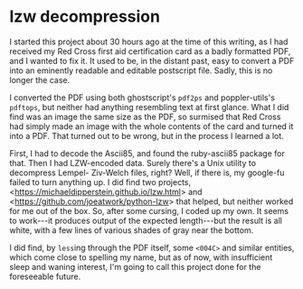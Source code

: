 # lzw decompression
I started this project about 30 hours ago at the time of this writing, as I
had received my Red Cross first aid certification card as a badly formatted
PDF, and I wanted to fix it. It used to be, in the distant past, easy to
convert a PDF into an eminently readable and editable postscript file. Sadly,
this is no longer the case.

I converted the PDF using both ghostscript's `pdf2ps` and poppler-utils's
`pdftops`, but neither had anything resembling text at first glance. What I did
find was an image the same size as the PDF, so surmised that Red Cross had
simply made an image with the whole contents of the card and turned it into
a PDF. That turned out to be wrong, but in the process I learned a lot.

First, I had to decode the Ascii85, and found the ruby-ascii85 package for that.
Then I had LZW-encoded data. Surely there's a Unix utility to decompress Lempel-
Ziv-Welch files, right? Well, if there is, my google-fu failed to turn anything
up. I did find two projects, <<https://michaeldipperstein.github.io/lzw.html>>
and <<https://github.com/joeatwork/python-lzw>> that helped, but neither worked
for me out of the box. So, after some cursing, I coded up my own. It seems to
work---it produces output of the expected length---but the result is all white,
with a few lines of various shades of gray near the bottom.

I did find, by `less`ing through the PDF itself, some `<004C>` and similar
entities, which come close to spelling my name, but as of now, with insufficient
sleep and waning interest, I'm going to call this project done for the
foreseeable future.
